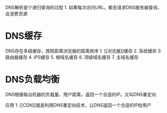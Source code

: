 DNS解析是个递归查询的过程
	1. 如果每次访问URL，都去请求DNS服务器查询，会浪费资源 
# DNS缓存
DNS存在多级缓存，按照距离浏览器的距离排序
	1. [[浏览器]]缓存
	2. 系统缓存
	3. 路由器缓存
	4. IPS缓存
	5. 根域名缓存
	6. 顶级域名缓存
	7. 主域名缓存
# DNS负载均衡
DNS根据每台机器的负载量、用户距离，返回一个合适的IP。又叫DNS重定向

应用
	1. [[CDN]]就是利用DNS重定向技术，让DNS返回一个合适的IP给用户